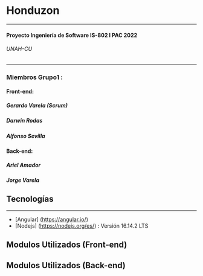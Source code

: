 # Honduzon 
***
#### Proyecto Ingeniería de Software IS-802 I PAC 2022
###### UNAH-CU

***

### Miembros Grupo1 : 
#### Front-end:
##### Gerardo Varela (Scrum)
##### Darwin Rodas
##### Alfonso Sevilla 
#### Back-end:
##### Ariel Amador
##### Jorge Varela

## Tecnologías
***
* [Angular] (https://angular.io/)
* [Nodejs] (https://nodejs.org/es/) : Versión 16.14.2 LTS

## Modulos Utilizados (Front-end)


## Modulos Utilizados (Back-end)
